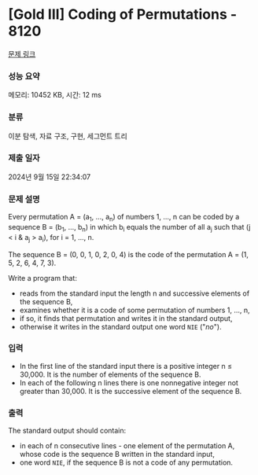 # [Gold III] Coding of Permutations - 8120 

[문제 링크](https://www.acmicpc.net/problem/8120) 

### 성능 요약

메모리: 10452 KB, 시간: 12 ms

### 분류

이분 탐색, 자료 구조, 구현, 세그먼트 트리

### 제출 일자

2024년 9월 15일 22:34:07

### 문제 설명

<p>Every permutation A = (a<sub>1</sub>, ..., a<sub>n</sub>) of numbers 1, ..., n can be coded by a sequence B = (b<sub>1</sub>, ..., b<sub>n</sub>) in which b<sub>i</sub> equals the number of all a<sub>j</sub> such that (j < i & a<sub>j</sub> > a<sub>i</sub>), for i = 1, ..., n.</p>

<p>The sequence B = (0, 0, 1, 0, 2, 0, 4) is the code of the permutation A = (1, 5, 2, 6, 4, 7, 3).</p>

<p>Write a program that:</p>

<ul>
	<li>reads from the standard input the length n and successive elements of the sequence B,</li>
	<li>examines whether it is a code of some permutation of numbers 1, ..., n,</li>
	<li>if so, it finds that permutation and writes it in the standard output,</li>
	<li>otherwise it writes in the standard output one word <code>NIE</code> ("<i>no</i>").</li>
</ul>

### 입력 

 <ul>
	<li>In the first line of the standard input there is a positive integer n ≤ 30,000. It is the number of elements of the sequence B.</li>
	<li>In each of the following n lines there is one nonnegative integer not greater than 30,000. It is the successive element of the sequence B.</li>
</ul>

### 출력 

 <p>The standard output should contain:</p>

<ul>
	<li>in each of n consecutive lines - one element of the permutation A, whose code is the sequence B written in the standard input,</li>
	<li>one word <code>NIE</code>, if the sequence B is not a code of any permutation.</li>
</ul>

